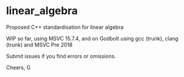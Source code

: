 # linear_algebra
Proposed C++ standardisation for linear algebra

WIP so far, using MSVC 15.7.4, and on Godbolt using gcc (trunk), clang (trunk) and MSVC Pre 2018

Submit issues if you find errors or omissions.

Cheers,
G
